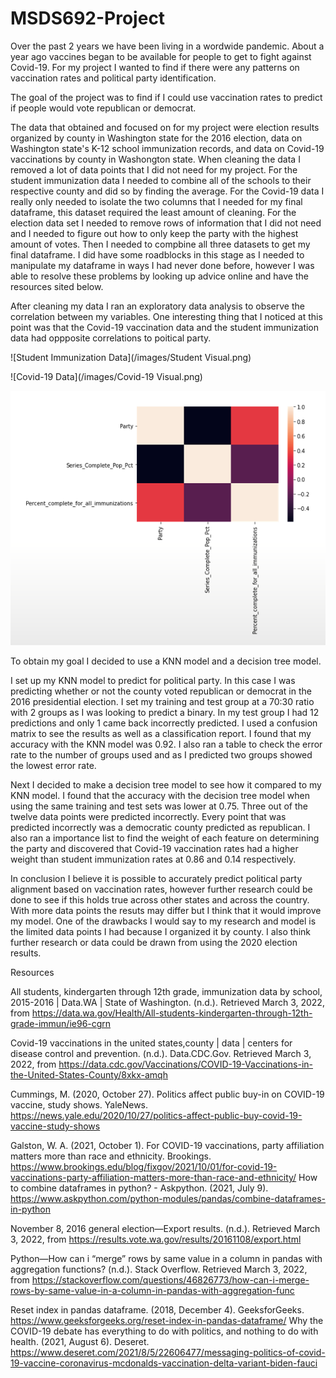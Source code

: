 # MSDS692-Project
Over the past 2 years we have been living in a wordwide pandemic.  About a year ago vaccines began to be available for people to get to fight against Covid-19. 
For my project I wanted to find if there were any patterns on vaccination rates and political party identification.  

The goal of the project was to find if I could use vaccination rates to predict if people would vote republican or democrat.

The data that obtained and focused on for my project were election results organized by county in Washington state for the 2016 election, data on Washington state's K-12 school immunization records, and data on Covid-19 vaccinations by county in Washongton state.  When cleaning the data I removed a lot of data points that I did not need for my project.  For the student immunization data I needed to combine all of the schools to their respective county and did so by finding the average.  For the Covid-19 data I really only needed to isolate the two columns that I needed for my final dataframe, this dataset required the least amount of cleaning.  For the election data set I needed to remove rows of information that I did not need and I needed to figure out how to only keep the party with the highest amount of votes.  Then I needed to compbine all three datasets to get my final dataframe. I did have some roadblocks in this stage as I needed to manipulate my dataframe in ways I had never done before, however I was able to resolve these problems by looking up advice online and have the resources sited below.  

After cleaning my data I ran an exploratory data analysis to observe the correlation between my variables.  One interesting thing that I noticed at this point was that the Covid-19 vaccination data and the student immunization data had oppposite correlations to poitical party.  

![Student Immunization Data](/images/Student Visual.png)

![Covid-19 Data](/images/Covid-19 Visual.png)

![correlations](/images/correlation.png)

To obtain my goal I decided to use a KNN model and a decision tree model.  

I set up my KNN model to predict for political party.  In this case I was predicting whether or not the county voted republican or democrat in the 2016 presidential election.  I set my training and test group at a 70:30 ratio with 2 groups as I was looking to predict a binary.  In my test group I had 12 predictions and only 1 came back incorrectly predicted.  I used a confusion matrix to see the results as well as a classification report.  I found that my accuracy with the KNN model was 0.92. 
I also ran a table to check the error rate to the number of groups used and as I predicted two groups showed the lowest error rate.  

Next I decided to make a decision tree model to see how it compared to my KNN model.  I found that the accuracy with the decision tree model when using the same training and test sets was lower at 0.75.  Three out of the twelve data points were predicted incorrectly.  Every point that was predicted incorrectly was a democratic county predicted as republican.  I also ran a importance list to find the weight of each feature on determining the party and discovered that Covid-19 vaccination rates had a higher weight than student immunization rates at 0.86 and 0.14 respectively.  

In conclusion I believe it is possible to accurately predict political party alignment based on vaccination rates, however further research could be done to see if this holds true across other states and across the country. With more data points the resuts may differ but I think that it would improve my model.  One of the drawbacks I would say to my research and model is the limited data points I had because I organized it by county.  I also think further research or data could be drawn from using the 2020 election results. 

Resources

All students, kindergarten through 12th grade, immunization data by school, 2015-2016 | Data.WA | State of Washington. (n.d.). Retrieved March 3, 2022, from https://data.wa.gov/Health/All-students-kindergarten-through-12th-grade-immun/ie96-cgrn

Covid-19 vaccinations in the united states,county | data | centers for disease control and prevention. (n.d.). Data.CDC.Gov. Retrieved March 3, 2022, from https://data.cdc.gov/Vaccinations/COVID-19-Vaccinations-in-the-United-States-County/8xkx-amqh

Cummings, M. (2020, October 27). Politics affect public buy-in on COVID-19 vaccine, study shows. YaleNews. https://news.yale.edu/2020/10/27/politics-affect-public-buy-covid-19-vaccine-study-shows

Galston, W. A. (2021, October 1). For COVID-19 vaccinations, party affiliation matters more than race and ethnicity. Brookings. https://www.brookings.edu/blog/fixgov/2021/10/01/for-covid-19-vaccinations-party-affiliation-matters-more-than-race-and-ethnicity/
How to combine dataframes in python? - Askpython. (2021, July 9). https://www.askpython.com/python-modules/pandas/combine-dataframes-in-python

November 8, 2016 general election—Export results. (n.d.). Retrieved March 3, 2022, from https://results.vote.wa.gov/results/20161108/export.html

Python—How can i “merge” rows by same value in a column in pandas with aggregation functions? (n.d.). Stack Overflow. Retrieved March 3, 2022, from https://stackoverflow.com/questions/46826773/how-can-i-merge-rows-by-same-value-in-a-column-in-pandas-with-aggregation-func

Reset index in pandas dataframe. (2018, December 4). GeeksforGeeks. https://www.geeksforgeeks.org/reset-index-in-pandas-dataframe/
Why the COVID-19 debate has everything to do with politics, and nothing to do with health. (2021, August 6). Deseret. https://www.deseret.com/2021/8/5/22606477/messaging-politics-of-covid-19-vaccine-coronavirus-mcdonalds-vaccination-delta-variant-biden-fauci

